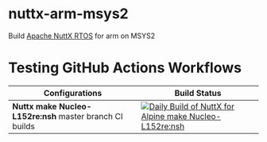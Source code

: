 # nuttx-arm-msys2
Build [Apache NuttX RTOS](https://github.com/apache/nuttx) for arm on MSYS2
# Testing GitHub Actions Workflows

| Configurations | Build Status |
| ------------ | - |
| **Nuttx make Nucleo-L152re:nsh** master branch CI builds | [![Daily Build of NuttX for Alpine make Nucleo-L152re:nsh](https://github.com/simbit18/nuttx-arm-alpine/workflows/Daily%20Build%20of%20NuttX%20for%20Alpine%20Nucleo-L152re:nsh/badge.svg)](https://github.com/simbit18/nuttx-arm-alpine/actions?query=workflow%3A%22Daily+Nucleo-L152re%3Ansh%22+event%3Aschedule) |

